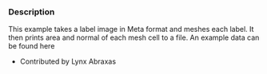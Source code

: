 ### Description
This example takes a label image in Meta format and meshes each label. It then prints area and normal of each mesh cell to a file. An example data can be found here []([Media:labels.tgz])

* Contributed by Lynx Abraxas
